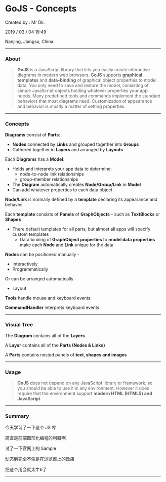 # GoJS - Concepts

Created by : Mr Dk.

2019 / 03 / 04 19:49

Nanjing, Jiangsu, China

---

### About

> __GoJS__ is a JavaScript library that lets you easily create interactive diagrams in modern web browsers. __GoJS__ supports __graphical templates__ and __data-binding__ of graphical object properties to model data. You only need to save and restore the model, consisting of simple JavaScript objects holding whatever properties your app needs. Many predefined tools and commands implement the standard behaviors that most diagrams need. Customization of appearance and behavior is mostly a matter of setting properties.

---

### Concepts

__Diagrams__ consist of __Parts__:

* __Nodes__ connected by __Links__ and grouped together into __Groups__
* Gathered together in __Layers__ and arranged by __Layouts__

Each __Diagrams__ has a __Model__:

* Holds and interprets your app data to determine:
  * node-to-node link relationships
  * group-member relationships
* The __Diagram__ automatically creates __Node/Group/Link__ in __Model__
* Can add whatever properties to each data object

__Node/Link__ is normally defined by a __template__ declaring its appearance and behavior

Each __template__ consists of __Panels__ of __GraphObjects__ - such as __TextBlocks__ or __Shapes__

* There default templates for all parts, but almost all apps will specify custom templates
  * Data binding of __GraphObject properties__ to __model data properties__ make each __Node__ and __Link__ unique for the data

__Nodes__ can be positioned manually - 

* Interactively
* Programmatically

Or can be arranged automatically - 

* Layout

__Tools__ handle mouse and keyboard events

__CommandHandler__ interprets keyboard events

---

### Visual Tree

The __Diagram__ contains all of the __Layers__

A __Layer__ contains all of the __Parts (Nodes & Links)__

A __Parts__ contains nested panels of __text, shapes and images__

---

### Usage

> __GoJS__ does not depend on any JavaScript library or framework, so you should be able to use it in any environment. However it does require that the environment support __modern HTML (HTML5) and JavaScript__.

---

### Summary

今天学习了一下这个 JS 库

简直是前端图形化编程的利器啊

试了一下官网上的 Sample

动态到完全不像是在浏览器上的效果

把这个用会就太牛b了

---

